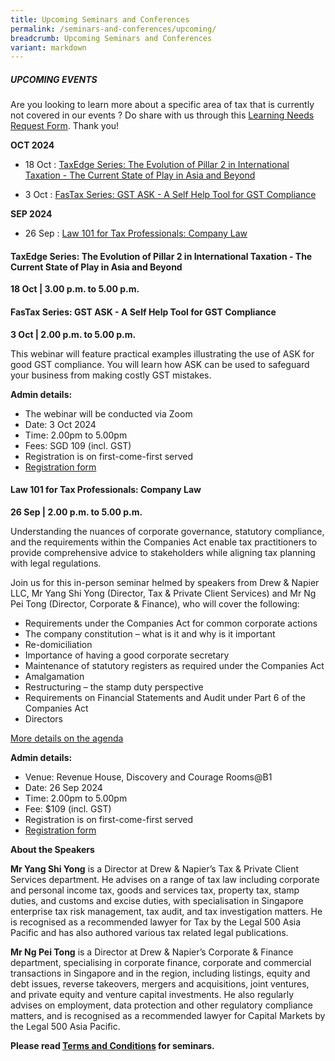 ```yaml
---
title: Upcoming Seminars and Conferences
permalink: /seminars-and-conferences/upcoming/
breadcrumb: Upcoming Seminars and Conferences
variant: markdown
---
```

##### **UPCOMING EVENTS**
Are you looking to learn more about a specific area of tax that is currently not covered in our events ? 
Do share with us through this [Learning Needs Request Form](https://form.gov.sg/5d2c51283703d80011e52615). Thank you!

**OCT 2024**
* 18 Oct : [TaxEdge Series: The Evolution of Pillar 2 in International Taxation -
The Current State of Play in Asia and Beyond](#18oct-ta-id)

* 3 Oct : [FasTax Series: GST ASK - A Self Help Tool for GST Compliance](#3oct-ta-id)

**SEP 2024**
* 26 Sep : [Law 101 for Tax Professionals: Company Law](#26sep-ta-id)


<a id="18oct-ta-id"></a>
#### **TaxEdge Series: The Evolution of Pillar 2 in International Taxation - The Current State of Play in Asia and Beyond**<br>
**18 Oct | 3.00 p.m. to 5.00 p.m.**


<a id="3oct-ta-id"></a>
#### **FasTax Series: GST ASK - A Self Help Tool for GST Compliance**<br>
**3 Oct | 2.00 p.m. to 5.00 p.m.**

This webinar will feature practical examples illustrating the use of ASK for good GST compliance. You will learn how ASK can be used to safeguard your business from making costly GST mistakes.

**Admin details:**

* The webinar will be conducted via Zoom
* Date: 3 Oct 2024
* Time: 2.00pm to 5.00pm
* Fees: SGD 109 (incl. GST)
* Registration is on first-come-first served
* [Registration form](https://form.gov.sg/66e953180600a84ba779c1fb)


<a id="26sep-ta-id"></a>
#### **Law 101 for Tax Professionals: Company Law**<br>
**26 Sep | 2.00 p.m. to 5.00 p.m.**

Understanding the nuances of corporate governance, statutory compliance, and the requirements within the Companies Act enable tax practitioners to provide comprehensive advice to stakeholders while aligning tax planning with legal regulations.

Join us for this in-person seminar helmed by speakers from Drew &amp; Napier LLC, Mr Yang Shi Yong (Director, Tax &amp; Private Client Services) and Mr Ng Pei Tong (Director, Corporate &amp; Finance), who will cover the following:

* Requirements under the Companies Act for common corporate actions
* The company constitution – what is it and why is it important
* Re-domiciliation
* Importance of having a good corporate secretary
* Maintenance of statutory registers as required under the Companies Act
* Amalgamation
* Restructuring – the stamp duty perspective
* Requirements on Financial Statements and Audit under Part 6 of the Companies Act
* Directors

[More details on the agenda](/files/company_law_flyer_agenda_website__1_.pdf)

**Admin details:**
*   Venue: Revenue House, Discovery and Courage Rooms@B1
*   Date: 26 Sep 2024
*   Time: 2.00pm to 5.00pm
*   Fee: $109 (incl. GST)
*   Registration is on first-come-first served
* [Registration form](https://form.gov.sg/66a8a003abc641fb79c2cc55)

**About the Speakers**

**Mr Yang Shi Yong** is a Director at Drew &amp; Napier’s Tax &amp; Private Client Services department. He advises on a range of tax law including corporate and personal income tax, goods and services tax, property tax, stamp duties, and customs and excise duties, with specialisation in Singapore enterprise tax risk management, tax audit, and tax investigation matters. He is recognised as a recommended lawyer for Tax by the Legal 500 Asia Pacific and has also authored various tax related legal publications.

**Mr Ng Pei Tong** is a Director at Drew &amp; Napier’s Corporate &amp; Finance department, specialising in corporate finance, corporate and commercial transactions in Singapore and in the region, including listings, equity and debt issues, reverse takeovers, mergers and acquisitions, joint ventures, and private equity and venture capital investments. He also regularly advises on employment, data protection and other regulatory compliance matters, and is recognised as a recommended lawyer for Capital Markets by the Legal 500 Asia Pacific.


**Please read [Terms and Conditions](https://production-iras-tax-academy.netlify.com/executive-tax-programmes/terms-and-conditions/) for seminars.**
